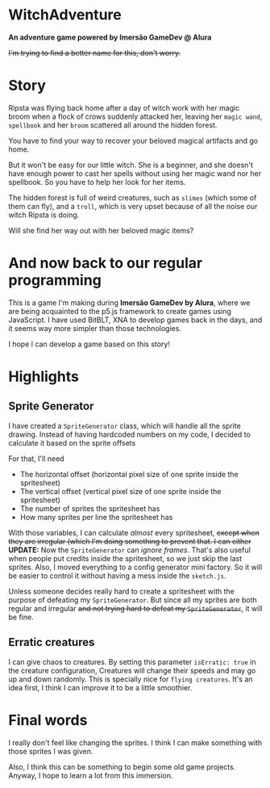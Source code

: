 # WitchAdventure
**An adventure game powered by Imersão GameDev @ Alura**

~~I'm trying to find a better name for this, don't worry.~~

# Story
Ripsta was flying back home after a day of witch work with her magic broom when a flock of crows suddenly attacked her, leaving her `magic wand`, `spellbook` and her `broom` scattered all around the hidden forest. 

You have to find your way to recover your beloved magical artifacts and go home.

But it won't be easy for our little witch. 
She is a beginner, and she doesn't have enough power to cast her spells without using her magic wand nor her spellbook. So you have to help her look for her items. 

The hidden forest is full of weird creatures, such as `slimes` (which some of them can fly), and a `troll`, which is very upset because of all the noise our witch Ripsta is doing.

Will she find her way out with her beloved magic items?

# And now back to our regular programming #
This is a game I'm making during **Imersão GameDev by Alura**, where we are being acquainted to the p5.js framework to create games using JavaScript. 
I have used BitBLT, XNA to develop games back in the days, and it seems way more simpler than those technologies. 

I hope I can develop a game based on this story! 

# Highlights
## Sprite Generator
I have created a `SpriteGenerator` class, which will handle all the sprite drawing. Instead of having hardcoded numbers on my code, I decided to calculate it based on the sprite offsets

For that, I'll need
- The horizontal offset (horizontal pixel size of one sprite inside the spritesheet)
- The vertical offset (vertical pixel size of one sprite inside the spritesheet)
- The number of sprites the spritesheet has
- How many sprites per line the spritesheet has

With those variables, I can calculate *almost* every spritesheet, ~~except when they are irregular (which I'm doing something to prevent that. I can either~~ 
**UPDATE:** Now the ``SpriteGenerator`` can *ignore frames*. That's also useful when people put credits inside the spritesheet, so we just skip the last sprites. Also, I moved everything to a config generator mini factory. So it will be easier to control it without having a mess inside the ``sketch.js``.

Unless someone decides really hard to create a spritesheet with the purpose of defeating my ``SpriteGenerator``. But since all my sprites are both regular and irregular ~~and not trying hard to defeat my ``SpriteGenerator``~~, it will be fine.

## Erratic creatures
I can give chaos to creatures. By setting this parameter ``isErratic: true`` in the creature configuration, Creatures will change their speeds and may go up and down randomly. This is specially nice for ``flying creatures``. It's an idea first, I think I can improve it to be a little smoothier.

# Final words
I really don't feel like changing the sprites. I think I can make something with those sprites I was given. 

Also, I think this can be something to begin some old game projects. Anyway, I hope to learn a lot from this immersion. 
